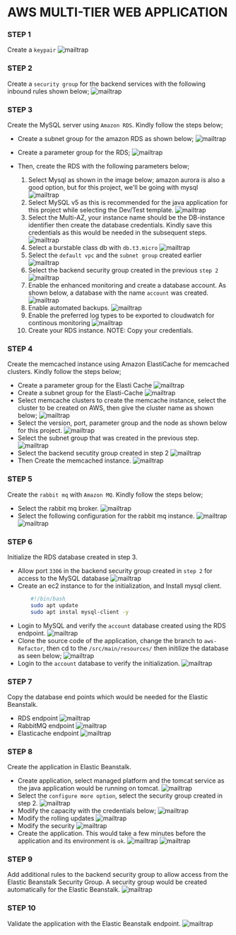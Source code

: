 # AWS MULTI-TIER WEB APPLICATION

### STEP 1
Create a `keypair`
![mailtrap](/IMG/step%201.png)

### STEP 2
Create a `security group` for the backend services with the following inbound rules shown below;
![mailtrap](/IMG/Step%202.png)


### STEP 3
Create the MySQL server using `Amazon RDS`. Kindly follow the steps below;
* Create a subnet group for the amazon RDS as shown below;
![mailtrap](IMG/Step%203.png)

* Create a parameter group for the RDS;
![mailtrap](IMG/step%2017.4.png)

* Then, create the RDS with the following parameters below;
  1. Select Mysql as shown in the image below; amazon aurora is also a good option, but for this project, we'll be going with mysql
  ![mailtrap](IMG/Step%205.1.png)
  2. Select MySQL v5 as this is recommended for the java application for this project while selecting the Dev/Test template.
  ![mailtrap](IMG/step%205.2.png)
  3. Select the Multi-AZ, your instance name should be the DB-instance identifier then create the database credentials. Kindly save this credentials as this would be needed in the subsequent steps.
  ![mailtrap](IMG/step%205.3.png)
  4. Select a burstable class db with `db.t3.micro`
  ![mailtrap](IMG/step%205.4.png)
  5. Select the `default vpc` and the `subnet group` created earlier
   ![mailtrap](IMG/step%205.5.png)
  6. Select the backend security group created in the previous `step 2`
   ![mailtrap](IMG/step%205.6.png) 
  7. Enable the enhanced monitoring and create a database account. As shown below, a database with the name `account` was created.
   ![mailtrap](img/step%205.7.png)
  8. Enable automated backups.
   ![mailtrap](IMG/step%205.9.png)
  9. Enable the preferred log types to be exported to cloudwatch for continous monitoring
   ![mailtrap](IMG/step%205.10.png)
  10. Create your RDS instance. NOTE: Copy your credentials.
   
### STEP 4
Create the memcached instance using Amazon ElastiCache for memcached clusters. Kindly follow the steps below;
* Create a parameter group for the Elasti Cache
  ![mailtrap](IMG/step%207.png)
* Create a subnet group for the Elasti-Cache
 ![mailtrap](IMG/step%208.png)
* Select memcache clusters to create the memcache instance, select the cluster to be created on AWS, then give the cluster name as shown below;
   ![mailtrap](IMG/step%209.png)
* Select the version, port, parameter group and the node as shown below for this project.
   ![mailtrap](IMG/step%209.1.png)
* Select the subnet group that was created in the previous step.
   ![mailtrap](IMG/step%209.2.png)
* Select the backend secutity group created in step 2
  ![mailtrap](IMG/step%209.3.png)
* Then Create the memcached instance.
 ![mailtrap](IMG/step%209.4.png)

### STEP 5
Create the `rabbit mq` with `Amazon MQ`. Kindly follow the steps below;
* Select the rabbit mq broker.
  ![mailtrap](IMG/step%2010.png)
* Select the following configuration for the rabbit mq instance.
  ![mailtrap](IMG/step%2010.1.png)
  ![mailtrap](IMG/step%2010.2.png)

### STEP 6
Initialize the RDS database created in step 3.
* Allow port `3306` in the backend security group created in `step 2` for access to the MySQL database
   ![mailtrap](IMG/step%2012.png)
* Create an ec2 instance to for the initialization, and Install mysql client.
  ```sh
      #!/bin/bash 
      sudo apt update
      sudo apt instal mysql-client -y
  ```
*  Login to MySQL and verify the `account` database created using the RDS endpoint.
   ![mailtrap](IMG/step%2013.png)
* Clone the source code of the application, change the branch to `aws-Refactor`, then cd to the `/src/main/resources/` then initilize the database as seen below;
  ![mailtrap](IMG/step%2014.png)
* Login to the `account` database to verify the initialization.
  ![mailtrap](IMG/step%2015.png)

### STEP 7
Copy the database end points which would be needed for the Elastic Beanstalk.
* RDS endpoint
  ![mailtrap](IMG/step%2016.1.png)
* RabbitMQ endpoint
  ![mailtrap](IMG/step%2016.png)
* Elasticache endpoint
  ![mailtrap](IMG/step%2016.2.png)

### STEP 8
Create the application in Elastic Beanstalk.
* Create application, select managed platform and the tomcat service as the java application would be running on tomcat.
     ![mailtrap](IMG/step%2017.png)
* Select the `configure more option`, select the security group created in step 2.
    ![mailtrap](IMG/step%2017.1.png)
* Modify the capacity with the credentials below;
    ![mailtrap](IMG/step%2017.2.png)
* Modify the rolling updates
    ![mailtrap](IMG/step%2017.3.png)
* Modify the security
    ![mailtrap](IMG/step%2017.4.png)
* Create the application. This would take a few minutes before the application and its environment is `ok`.
    ![mailtrap](IMG/healtcheck%20loading.png)
    ![mailtrap](IMG/step%2017.5.png)


### STEP 9
Add additional rules to the backend security group to allow access from the Elastic Beanstalk Security Group. A security group would be created automatically for the Elastic Beanstalk.
  ![mailtrap](IMG/step%2018.png)

### STEP 10
Validate the application with the Elastic Beanstalk endpoint.
![mailtrap](IMG/final%20.png)
